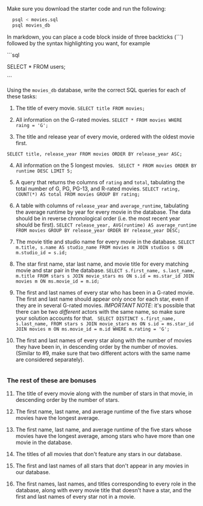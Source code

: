 Make sure you download the starter code and run the following:

```sh
  psql < movies.sql
  psql movies_db
```

In markdown, you can place a code block inside of three backticks (```) followed by the syntax highlighting you want, for example

\```sql

SELECT \* FROM users;

\```

Using the `movies_db` database, write the correct SQL queries for each of these tasks:

1.  The title of every movie.
```SELECT title FROM movies;``` 

2.  All information on the G-rated movies.
```SELECT * FROM movies WHERE raing = 'G';```

3.  The title and release year of every movie, ordered with the
    oldest movie first.

```SELECT title, release_year FROM movies ORDER BY release_year ASC;```


4.  All information on the 5 longest movies.
``` SELECT * FROM movies ORDER BY runtime DESC LIMIT 5;```

5.  A query that returns the columns of `rating` and `total`, tabulating the
    total number of G, PG, PG-13, and R-rated movies.
```SELECT rating, COUNT(*) AS total FROM movies GROUP BY rating;```

6.  A table with columns of `release_year` and `average_runtime`,
    tabulating the average runtime by year for every movie in the database. The data should be in reverse chronological order (i.e. the most recent year should be first).
```SELECT release_year, AVG(runtime) AS average_runtime FROM movies GROUP BY release_year ORDER BY release_year DESC;```
 
7.  The movie title and studio name for every movie in the
    database.
```SELECT m.title, s.name AS studio_name FROM movies m JOIN studios s ON m.studio_id = s.id;```

8.  The star first name, star last name, and movie title for every
    matching movie and star pair in the database.
```SELECT s.first_name, s.last_name, m.title FROM stars s JOIN movie_stars ms ON s.id = ms.star_id JOIN movies m ON ms.movie_id = m.id;```

9.  The first and last names of every star who has been in a G-rated movie. The first and last name should appear only once for each star, even if they are in several G-rated movies. *IMPORTANT NOTE*: it's possible that there can be two *different* actors with the same name, so make sure your solution accounts for that.
``` SELECT DISTINCT s.first_name, s.last_name, FROM stars s JOIN movie_stars ms ON s.id = ms.star_id JOIN movies m ON ms.movie_id = m.id WHERE m.rating = 'G';```

10. The first and last names of every star along with the number
    of movies they have been in, in descending order by the number of movies. (Similar to #9, make sure
    that two different actors with the same name are considered separately).
```SELECT s.first_name, s.last_name, COUNT(ms.movie_id) AS num_movies FROM stars s JOIN movie_stars ms ON s.id = ms.star_id GROUP BY s.first_name, s.last_name ORDER BY num_movies DESC;
```

### The rest of these are bonuses

11. The title of every movie along with the number of stars in
    that movie, in descending order by the number of stars.

12. The first name, last name, and average runtime of the five
    stars whose movies have the longest average.

13. The first name, last name, and average runtime of the five
    stars whose movies have the longest average, among stars who have more than one movie in the database.

14. The titles of all movies that don't feature any stars in our
    database.

15. The first and last names of all stars that don't appear in any movies in our database.

16. The first names, last names, and titles corresponding to every
    role in the database, along with every movie title that doesn't have a star, and the first and last names of every star not in a movie.
